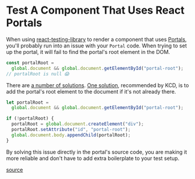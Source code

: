 # Test A Component That Uses React Portals

When using
[react-testing-library](https://testing-library.com/docs/react-testing-library/intro)
to render a component that uses
[Portals](https://reactjs.org/docs/portals.html), you'll probably run into an
issue with your `Portal` code. When trying to set up the portal, it will fail
to find the portal's root element in the DOM.

```javascript
const portalRoot =
  global.document && global.document.getElementById("portal-root");
// portalRoot is null 😱
```

There are [a number of
solutions](https://github.com/testing-library/react-testing-library/issues/62).
[One
solution](https://github.com/testing-library/react-testing-library/issues/62#issuecomment-438653348),
recommended by KCD, is to add the portal's root element to the document if it's
not already there.

```javascript
let portalRoot =
  global.document && global.document.getElementById("portal-root");

if (!portalRoot) {
  portalRoot = global.document.createElement("div");
  portalRoot.setAttribute("id", "portal-root");
  global.document.body.appendChild(portalRoot);
}
```

By solving this issue directly in the portal's source code, you are making it
more reliable and don't have to add extra boilerplate to your test setup.

[source](https://github.com/testing-library/react-testing-library/issues/62#issuecomment-438653348)
